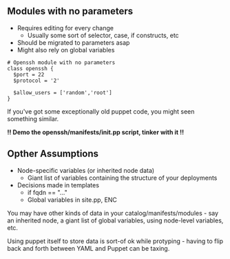 ## Modules with no parameters

* Requires editing for every change
  * Usually some sort of selector, case, if constructs, etc
* Should be migrated to parameters asap
* Might also rely on global variables

```puppet
# Openssh module with no parameters
class openssh {
  $port = 22
  $protocol = '2'

  $allow_users = ['random','root']
} 
```

<aside class="notes">
If you've got some exceptionally old puppet code, you might seen something similar.
<p />
<b>!! Demo the openssh/manifests/init.pp script, tinker with it !!</b>
</aside>



## Opther Assumptions

* Node-specific variables (or inherited node data)
  * Giant list of variables containing the structure of your deployments
* Decisions made in templates
  * if fqdn == "…"
  * Global variables in site.pp, ENC

<aside class="notes">
You may have other kinds of data in your catalog/manifests/modules - say an inherited node, a giant list of global variables, using node-level variables, etc.
<p>
Using puppet itself to store data is sort-of ok while protyping - having to flip back and forth between YAML and Puppet can be taxing.
</aside>